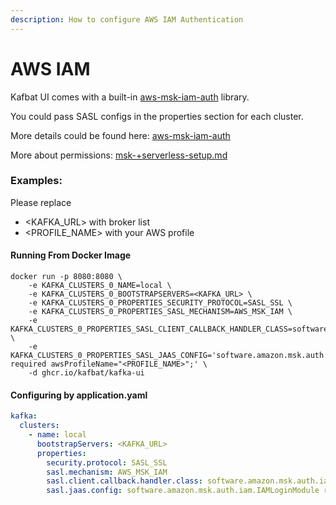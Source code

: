 ```yaml
---
description: How to configure AWS IAM Authentication
---
```


# AWS IAM

Kafbat UI comes with a built-in [aws-msk-iam-auth](https://github.com/aws/aws-msk-iam-auth) library.

You could pass SASL configs in the properties section for each cluster.

More details could be found here: [aws-msk-iam-auth](https://github.com/aws/aws-msk-iam-auth)

More about permissions: [msk-+serverless-setup.md](../../quick-start/prerequisites/permissions/msk-+serverless-setup.md "mention")

### Examples:

Please replace

* \<KAFKA\_URL> with broker list
* \<PROFILE\_NAME> with your AWS profile

#### Running From Docker Image

```
docker run -p 8080:8080 \
    -e KAFKA_CLUSTERS_0_NAME=local \
    -e KAFKA_CLUSTERS_0_BOOTSTRAPSERVERS=<KAFKA_URL> \
    -e KAFKA_CLUSTERS_0_PROPERTIES_SECURITY_PROTOCOL=SASL_SSL \
    -e KAFKA_CLUSTERS_0_PROPERTIES_SASL_MECHANISM=AWS_MSK_IAM \
    -e KAFKA_CLUSTERS_0_PROPERTIES_SASL_CLIENT_CALLBACK_HANDLER_CLASS=software.amazon.msk.auth.iam.IAMClientCallbackHandler \
    -e KAFKA_CLUSTERS_0_PROPERTIES_SASL_JAAS_CONFIG='software.amazon.msk.auth.iam.IAMLoginModule required awsProfileName="<PROFILE_NAME>";' \
    -d ghcr.io/kafbat/kafka-ui 
```

#### Configuring by application.yaml

```yaml
kafka:
  clusters:
    - name: local
      bootstrapServers: <KAFKA_URL>
      properties:
        security.protocol: SASL_SSL
        sasl.mechanism: AWS_MSK_IAM
        sasl.client.callback.handler.class: software.amazon.msk.auth.iam.IAMClientCallbackHandler
        sasl.jaas.config: software.amazon.msk.auth.iam.IAMLoginModule required awsProfileName="<PROFILE_NAME>";
```
